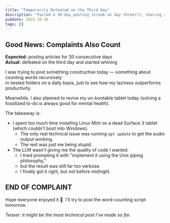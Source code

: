 ```yaml
---
title: "Temporarily Defeated on the Third Day"
description: "Failed a 30-day posting streak on day three(?); sharing struggles with Linux Mint and verbose LLM code."
pubDate: 2025-10-16
tags: []
---
```


## Good News: Complaints Also Count

**Expected:** posting articles for 30 consecutive days  
**Actual:** defeated on the third day and started whining  

I was trying to post something constructive today — something about counting words recursively  
in nested folders on a daily basis, just to see how my laziness outperforms productivity.  

Meanwhile, I also planned to revive my un-bootable tablet today (solving a fossilized to-do is always good for mental health).

The takeaway is:

- I spent too much time installing Linux Mint on a dead Surface 3 tablet (which couldn't boot into Windows).
  - The only real technical issue was running `apt update` to get the audio output working.
  - The rest was just me being stupid.
- The LLM wasn't giving me the quality of code I wanted.
  - I tried prompting it with "implement it using the Unix piping philosophy,"
  - but the result was still far too verbose.
  - I finally got it right, but not before midnight.

## **END OF COMPLAINT**

Hope everyone enjoyed it 🤣. I'll try to post the word-counting script tomorrow.

*Teaser: it might be the most technical post I've made so far.*
